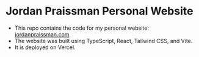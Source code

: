 # Jordan Praissman Personal Website

- This repo contains the code for my personal website: [jordanpraissman.com](https://www.jordanpraissman.com/).
- The website was built using TypeScript, React, Tailwind CSS, and Vite.
- It is deployed on Vercel.
